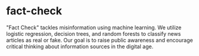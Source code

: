 # fact-check
"Fact Check" tackles misinformation using machine learning. We utilize logistic regression, decision trees, and random forests to classify news articles as real or fake. Our goal is to raise public awareness and encourage critical thinking about information sources in the digital age.

